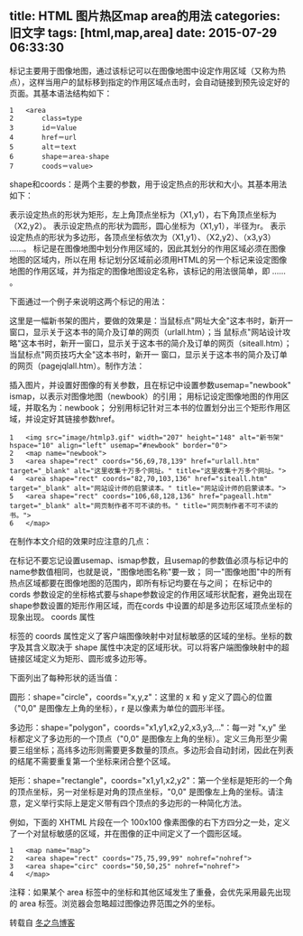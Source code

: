 title: HTML 图片热区map area的用法
categories: 旧文字
tags: [html,map,area]
date: 2015-07-29 06:33:30
---
<area>标记主要用于图像地图，通过该标记可以在图像地图中设定作用区域（又称为热点），这样当用户的鼠标移到指定的作用区域点击时，会自动链接到预先设定好的页面。其基本语法结构如下：

    1	<area
    2	    class=type
    3	    id＝Value 
    4	    href＝url 
    5	    alt＝text 
    6	    shape＝area-shape 
    7	    coods＝value>

shape和coords：是两个主要的参数，用于设定热点的形状和大小。其基本用法如下：

<area shape="rect" coords="x1, y1,x2,y2" href=url>表示设定热点的形状为矩形，左上角顶点坐标为（X1,y1），右下角顶点坐标为（X2,y2）。
<area shape="circle" coords="x1, y1,r" href=url>表示设定热点的形状为圆形，圆心坐标为（X1,y1），半径为r。
<area shape="poligon" coords="x1, y1,x2,y2 ......" href=url>表示设定热点的形状为多边形，各顶点坐标依次为（X1,y1）、（X2,y2）、（x3,y3） ......。
<area>标记是在图像地图中划分作用区域的，因此其划分的作用区域必须在图像地图的区域内，所以在用 <area> 标记划分区域前必须用HTML的另一个标记<map>来设定图像地图的作用区域，并为指定的图像地图设定名称，该标记的用法很简单，即<map name="图像地图名称"> ...... </map>。


<!--more-->


下面通过一个例子来说明这两个标记的用法：

这里是一幅新书架的图片，要做的效果是：当鼠标点"网址大全"这本书时，新开一窗口，显示关于这本书的简介及订单的网页（urlall.htm）；当 鼠标点"网站设计攻略"这本书时，新开一窗口，显示关于这本书的简介及订单的网页（siteall.htm）；当鼠标点"网页技巧大全"这本书时，新开一 窗口，显示关于这本书的简介及订单的网页（pagejqlall.htm）。制作方法：

插入图片，并设置好图像的有关参数，且在<img>标记中设置参数usemap="newbook" ismap，以表示对图像地图（newbook）的引用；
用<map>标记设定图像地图的作用区域，并取名为：newbook；
分别用<area>标记针对三本书的位置划分出三个矩形作用区域，并设定好其链接参数href。

    1	<img src="image/htmlp3.gif" width="207" height="148" alt="新书架" hspace="10" align="left" usemap="#newbook" border="0"> 
    2	<map name="newbook"> 
    3	<area shape="rect" coords="56,69,78,139" href="urlall.htm" target="_blank" alt="这里收集十万多个网址。" title="这里收集十万多个网址。"> 
    4	<area shape="rect" coords="82,70,103,136" href="siteall.htm" target="_blank" alt="网站设计师的启蒙读本。" title="网站设计师的启蒙读本。"> 
    5	<area shape="rect" coords="106,68,128,136" href="pageall.htm" target="_blank" alt="网页制作者不可不读的书。" title="网页制作者不可不读的书。"> 
    6	</map>

在制作本文介绍的效果时应注意的几点：

在<img>标记不要忘记设置usemap、ismap参数，且usemap的参数值必须与<map>标记中的name参数值相同，也就是说，"图像地图名称"要一致；
同一"图像地图"中的所有热点区域都要在图像地图的范围内，即所有<area>标记均要在<map>与</map>之间；
在<area>标记中的 cords 参数设定的坐标格式要与shape参数设定的作用区域形状配套，避免出现在shape参数设置的矩形作用区域，而在cords 中设置的却是多边形区域顶点坐标的现象出现。
coords 属性

<area> 标签的 coords 属性定义了客户端图像映射中对鼠标敏感的区域的坐标。坐标的数字及其含义取决于 shape 属性中决定的区域形状。可以将客户端图像映射中的超链接区域定义为矩形、圆形或多边形等。

下面列出了每种形状的适当值：

圆形：shape="circle"，coords="x,y,z"：这里的 x 和 y 定义了圆心的位置（"0,0" 是图像左上角的坐标），r 是以像素为单位的圆形半径。

多边形：shape="polygon"，coords="x1,y1,x2,y2,x3,y3,..."：每一对 "x,y" 坐标都定义了多边形的一个顶点（"0,0" 是图像左上角的坐标）。定义三角形至少需要三组坐标；高纬多边形则需要更多数量的顶点。多边形会自动封闭，因此在列表的结尾不需要重复第一个坐标来闭合整个区域。

矩形：shape="rectangle"，coords="x1,y1,x2,y2"：第一个坐标是矩形的一个角的顶点坐标，另一对坐标是对角的顶点坐标，"0,0" 是图像左上角的坐标。请注意，定义举行实际上是定义带有四个顶点的多边形的一种简化方法。

例如，下面的 XHTML 片段在一个 100x100 像素图像的右下方四分之一处，定义了一个对鼠标敏感的区域，并在图像的正中间定义了一个圆形区域。

    1	<map name="map"> 
    2	<area shape="rect" coords="75,75,99,99" nohref="nohref"> 
    3	<area shape="circ" coords="50,50,25" nohref="nohref"> 
    4	</map>

注释：如果某个 area 标签中的坐标和其他区域发生了重叠，会优先采用最先出现的 area 标签。浏览器会忽略超过图像边界范围之外的坐标。

转载自 [冬之鸟博客][1]


  [1]: http://www.cnblogs.com/ITRoad/archive/2011/12/14/2287520.html